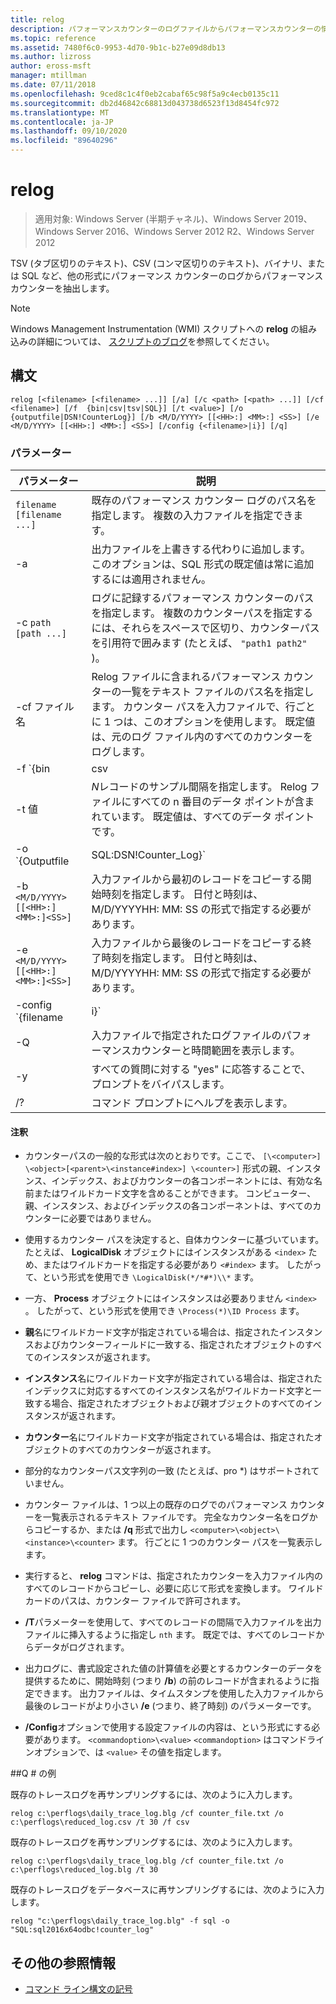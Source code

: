 ```yaml
---
title: relog
description: パフォーマンスカウンターのログファイルからパフォーマンスカウンターの情報を抽出する、relog コマンドの参照記事です。
ms.topic: reference
ms.assetid: 7480f6c0-9953-4d70-9b1c-b27e09d8db13
ms.author: lizross
author: eross-msft
manager: mtillman
ms.date: 07/11/2018
ms.openlocfilehash: 9ced8c1c4f0eb2cabaf65c98f5a9c4ecb0135c11
ms.sourcegitcommit: db2d46842c68813d043738d6523f13d8454fc972
ms.translationtype: MT
ms.contentlocale: ja-JP
ms.lasthandoff: 09/10/2020
ms.locfileid: "89640296"
---
```

# <a name="relog"></a>relog

> 適用対象: Windows Server (半期チャネル)、Windows Server 2019、Windows Server 2016、Windows Server 2012 R2、Windows Server 2012

TSV (タブ区切りのテキスト)、CSV (コンマ区切りのテキスト)、バイナリ、または SQL など、他の形式にパフォーマンス カウンターのログからパフォーマンス カウンターを抽出します。

>[!NOTE]
>Windows Management Instrumentation (WMI) スクリプトへの **relog** の組み込みの詳細については、 [スクリプトのブログ](https://devblogs.microsoft.com/scripting/)を参照してください。

## <a name="syntax"></a>構文

```
relog [<filename> [<filename> ...]] [/a] [/c <path> [<path> ...]] [/cf <filename>] [/f  {bin|csv|tsv|SQL}] [/t <value>] [/o {outputfile|DSN!CounterLog}] [/b <M/D/YYYY> [[<HH>:] <MM>:] <SS>] [/e <M/D/YYYY> [[<HH>:] <MM>:] <SS>] [/config {<filename>|i}] [/q]
```

### <a name="parameters"></a>パラメーター

| パラメーター | 説明 |
|--|--|
| `filename [filename ...]` | 既存のパフォーマンス カウンター ログのパス名を指定します。 複数の入力ファイルを指定できます。 |
| -a | 出力ファイルを上書きする代わりに追加します。 このオプションは、SQL 形式の既定値は常に追加するには適用されません。 |
| -c `path [path ...]` | ログに記録するパフォーマンス カウンターのパスを指定します。 複数のカウンターパスを指定するには、それらをスペースで区切り、カウンターパスを引用符で囲みます (たとえば、 `"path1 path2"` )。 |
| -cf ファイル名 | Relog ファイルに含まれるパフォーマンス カウンターの一覧をテキスト ファイルのパス名を指定します。 カウンター パスを入力ファイルで、行ごとに 1 つは、このオプションを使用します。 既定値は、元のログ ファイル内のすべてのカウンターをログします。 |
| -f `{bin | csv | tsv | SQL}` | 出力ファイルの形式のパス名を指定します。 既定の形式は **bin**します。 SQL データベースの場合、出力ファイルでを指定し `DSN!CounterLog` ます。 DSN (データベースのシステム名) を構成する ODBC マネージャーを使用して、データベースの場所を指定できます。 |
| -t 値 | *N*レコードのサンプル間隔を指定します。 Relog ファイルにすべての n 番目のデータ ポイントが含まれています。 既定値は、すべてのデータ ポイントです。 |
| -o `{Outputfile | SQL:DSN!Counter_Log}` | 出力ファイルまたは SQL データベースのカウンターの書き込み先のパス名を指定します。 <P>**注:** relog.exe の64ビットバージョンと32ビットバージョンでは、システム上の ODBC データソース (64 ビットおよび32ビット) で DSN を定義する必要があります。 DSN を定義するには、"SQL Server" ODBC ドライバーを使用します。 |
| -b `<M/D/YYYY> [[<HH>:]<MM>:]<SS>]` | 入力ファイルから最初のレコードをコピーする開始時刻を指定します。 日付と時刻は、M/D/YYYYHH: MM: SS の形式で指定する必要があります。 |
| -e `<M/D/YYYY> [[<HH>:]<MM>:]<SS>]` | 入力ファイルから最後のレコードをコピーする終了時刻を指定します。 日付と時刻は、M/D/YYYYHH: MM: SS の形式で指定する必要があります。 |
| -config `{filename | i}` | コマンド ライン パラメーターを含む設定ファイルのパス名を指定します。 構成ファイルを使用している場合は、コマンドラインに配置できる入力ファイルの一覧のプレースホルダーとして **-i** を使用できます。 コマンドラインを使用している場合は、 **-i**を使用しないでください。 また、などのワイルドカードを使用して、 `*.blg` 一度に複数の入力ファイル名を指定することもできます。 |
| -Q | 入力ファイルで指定されたログファイルのパフォーマンスカウンターと時間範囲を表示します。 |
| -y | すべての質問に対する "yes" に応答することで、プロンプトをバイパスします。 |
| /? | コマンド プロンプトにヘルプを表示します。 |

#### <a name="remarks"></a>注釈

- カウンターパスの一般的な形式は次のとおりです。ここで、 `[\<computer>] \<object>[<parent>\<instance#index>] \<counter>]` 形式の親、インスタンス、インデックス、およびカウンターの各コンポーネントには、有効な名前またはワイルドカード文字を含めることができます。 コンピューター、親、インスタンス、およびインデックスの各コンポーネントは、すべてのカウンターに必要ではありません。

- 使用するカウンター パスを決定すると、自体カウンターに基づいています。 たとえば、 **LogicalDisk** オブジェクトにはインスタンスがある `<index>` ため、またはワイルドカードを指定する必要があり `<#index>` ます。 したがって、という形式を使用でき `\LogicalDisk(*/*#*)\\*` ます。

- 一方、 **Process** オブジェクトにはインスタンスは必要ありません `<index>` 。 したがって、という形式を使用でき `\Process(*)\ID Process` ます。

- **親**名にワイルドカード文字が指定されている場合は、指定されたインスタンスおよびカウンターフィールドに一致する、指定されたオブジェクトのすべてのインスタンスが返されます。

- **インスタンス**名にワイルドカード文字が指定されている場合は、指定されたインデックスに対応するすべてのインスタンス名がワイルドカード文字と一致する場合、指定されたオブジェクトおよび親オブジェクトのすべてのインスタンスが返されます。

- **カウンター**名にワイルドカード文字が指定されている場合は、指定されたオブジェクトのすべてのカウンターが返されます。

- 部分的なカウンターパス文字列の一致 (たとえば、pro *) はサポートされていません。

- カウンター ファイルは、1 つ以上の既存のログでのパフォーマンス カウンターを一覧表示されるテキスト ファイルです。 完全なカウンター名をログからコピーするか、または **/q** 形式で出力し `<computer>\<object>\<instance>\<counter>` ます。 行ごとに 1 つのカウンター パスを一覧表示します。

- 実行すると、 **relog** コマンドは、指定されたカウンターを入力ファイル内のすべてのレコードからコピーし、必要に応じて形式を変換します。 ワイルドカードのパスは、カウンター ファイルで許可されます。

- **/T**パラメーターを使用して、すべてのレコードの間隔で入力ファイルを出力ファイルに挿入するように指定し `nth` ます。 既定では、すべてのレコードからデータがログされます。

- 出力ログに、書式設定された値の計算値を必要とするカウンターのデータを提供するために、開始時刻 (つまり **/b**) の前のレコードが含まれるように指定できます。 出力ファイルは、タイムスタンプを使用した入力ファイルから最後のレコードがより小さい **/e** (つまり、終了時刻) のパラメーターです。

- **/Config**オプションで使用する設定ファイルの内容は、という形式にする必要があります。 `<commandoption>\<value>` `<commandoption>` はコマンドラインオプションで、は `<value>` その値を指定します。

##<a name="q-examples"></a>Q # の例

既存のトレースログを再サンプリングするには、次のように入力します。

```
relog c:\perflogs\daily_trace_log.blg /cf counter_file.txt /o c:\perflogs\reduced_log.csv /t 30 /f csv
```

既存のトレースログを再サンプリングするには、次のように入力します。

```
relog c:\perflogs\daily_trace_log.blg /cf counter_file.txt /o c:\perflogs\reduced_log.blg /t 30
```

既存のトレースログをデータベースに再サンプリングするには、次のように入力します。

```
relog "c:\perflogs\daily_trace_log.blg" -f sql -o "SQL:sql2016x64odbc!counter_log"
```

## <a name="additional-references"></a>その他の参照情報

- [コマンド ライン構文の記号](command-line-syntax-key.md)
